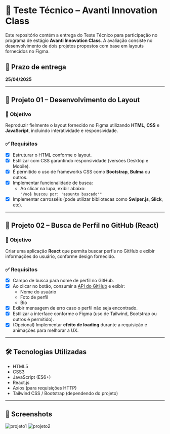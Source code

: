 # 🧪 Teste Técnico – Avanti Innovation Class

Este repositório contém a entrega do Teste Técnico para participação no programa de estágio **Avanti Innovation Class**. A avaliação consiste no desenvolvimento de dois projetos propostos com base em layouts fornecidos no Figma.

## 📅 Prazo de entrega
**25/04/2025**

---

## 🚀 Projeto 01 – Desenvolvimento do Layout

### 📝 Objetivo
Reproduzir fielmente o layout fornecido no Figma utilizando **HTML**, **CSS** e **JavaScript**, incluindo interatividade e responsividade.

### ✅ Requisitos

- [x] Estruturar o HTML conforme o layout.
- [x] Estilizar com CSS garantindo responsividade (versões Desktop e Mobile).
- [x] É permitido o uso de frameworks CSS como **Bootstrap**, **Bulma** ou outros.
- [x] Implementar funcionalidade de busca:
  - Ao clicar na lupa, exibir abaixo:  
    `"Você buscou por: 'assunto buscado'"`
- [x] Implementar carrosséis (pode utilizar bibliotecas como **Swiper.js**, **Slick**, etc).

---

## 🚀 Projeto 02 – Busca de Perfil no GitHub (React)

### 📝 Objetivo
Criar uma aplicação **React** que permita buscar perfis no GitHub e exibir informações do usuário, conforme design fornecido.

### ✅ Requisitos

- [x] Campo de busca para nome de perfil no GitHub.
- [x] Ao clicar no botão, consumir a [API do GitHub](https://api.github.com/users/{username}) e exibir:
  - Nome do usuário
  - Foto de perfil
  - Bio
- [x] Exibir mensagem de erro caso o perfil não seja encontrado.
- [x] Estilizar a interface conforme o Figma (uso de Tailwind, Bootstrap ou outros é permitido).
- [x] (Opcional) Implementar **efeito de loading** durante a requisição e animações para melhorar a UX.

---

## 🛠️ Tecnologias Utilizadas

- HTML5
- CSS3
- JavaScript (ES6+)
- React.js
- Axios (para requisições HTTP)
- Tailwind CSS / Bootstrap (dependendo do projeto)

---

## 📸 Screenshots

<img src="https://i.postimg.cc/XYZbZnQf/projeto1.png" alt="projeto1">
<img src="https://i.postimg.cc/Bnwnyhwg/perfilgithub.png" alt="projeto2">
